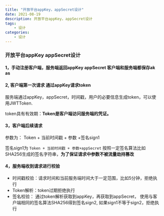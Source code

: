 ```yaml
---
title: "开放平台appKey，appSecret设计"
date: 2021-08-19
description: 开放平台appKey，appSecret设计
tags:
    - 设计
categories:
    - 设计
---
```




### 开放平台appKey appSecret设计

#### 1，手动注册客户端，服务端返回appKey appSecret  客户端和服务端都保存ak as

#### 2, 客户端第一次请求 通过appKey请求token

   服务端通过appKey，appSecret，时间戳，用户的必要信息生成token，可以使用JWTToken.

​    token具有有效期：**Token是客户端访问服务端的凭证。**

#### 3，客户端后续请求

  参数为：   Token + 当前时间戳 + 参数 +签名sign1

  签名sign1为 `Token + 当前时间戳 + 参数+appSecret`   按照一定签名算法比如 SHA256生成的签名字符串，**为了保证请求中参数不被流量劫持篡改**

#### 4，服务端收到请求进行校验

* 时间戳校验：请求时间和当前服务端时间大于一定范围，比如5分钟，拒绝执行
* Token解析：token过期拒绝执行
* 签名校验： 通过token解析获取到appKey，再获取到appSecret， 使用与客户端相同的签名算法SHA256得到签名sign2, 如果sign1不等于sign2，拒绝执行